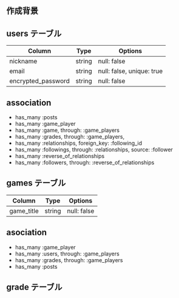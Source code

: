 ## 作成背景


## users テーブル

| Column             | Type   | Options                  |
| ------------------ | ------ | ------------------------ |
| nickname           | string | null: false              |
| email              | string | null: false, unique: true|
| encrypted_password | string | null: false              |

## association
- has_many :posts
- has_many :game_player
- has_many :game, through: :game_players
- has_many :grades, through: :game_players,
- has_many :relationships, foreign_key: :following_id
- has_many :followings, through: :relationships, source: :follower
- has_many :reverse_of_relationships
- has_many :followers, through: :reverse_of_relationships

## games テーブル

| Column             | Type   | Options                  |
| ------------------ | ------ | ------------------------ |
| game_title         | string | null: false              |

## asociation
- has_many :game_player
- has_many :users, through: :game_players
- has_many :grades, through: :game_players
- has_many :posts

## grade テーブル
